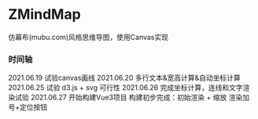# ZMindMap
仿幕布(mubu.com)风格思维导图，使用Canvas实现

### 时间轴  
2021.06.19 
试验canvas画线
2021.06.20 
多行文本&宽高计算&自动坐标计算
2021.06.25 
试验 d3.js + svg 可行性
2021.06.26 
完成坐标计算，连线和文字渲染试验
2021.06.27 
开始构建Vue3项目
构建初步完成：初始渲染 + 缩放
渲染加号+定位按钮

